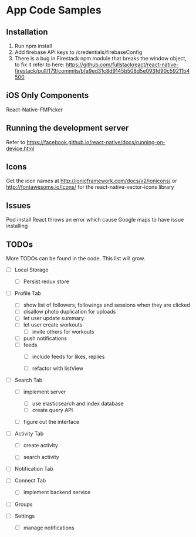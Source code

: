 # App Code Samples #


## Installation ##
1. Run npm install
2. Add firebase API keys to /credentials/firebaseConfig
3. There is a bug in Firestack npm module that breaks the window object, to fix it refer to here: https://github.com/fullstackreact/react-native-firestack/pull/179/commits/bfa9ed31c8d9145b508d5e093fd90c59211b4500


## iOS Only Components ##
React-Native-FMPicker


## Running the development server ##
Refer to https://facebook.github.io/react-native/docs/running-on-device.html


## Icons ##
Get the icon names at http://ionicframework.com/docs/v2/ionicons/  or http://fontawesome.io/icons/ for the react-native-vector-icons library

## Issues ##
Pod install React throws an error which cause Google maps to have issue installing

## TODOs ##
More TODOs can be found in the code. This list will grow.

- [ ] Local Storage
  - [ ] Persist redux store


- [ ] Profile Tab
  - [ ] show list of followers, followings and sessions when they are clicked
  - [ ] disallow photo duplication for uploads
  - [ ] let user update summary
  - [ ] let user create workouts
    - [ ] invite others for workouts
  - [ ] push notifications
  - [ ] feeds
    - [ ] include feeds for likes, replies
    - [ ] refactor with listView


- [ ] Search Tab
  - [ ] implement server
    - [ ] use elasticsearch and index database
    - [ ] create query API
  - [ ] figure out the interface


- [ ] Activity Tab
  - [ ] create activity
  - [ ] search activity


- [ ] Notification Tab


- [ ] Connect Tab
  - [ ] implement backend service


- [ ] Groups


- [ ] Settings
  - [ ] manage notifications
